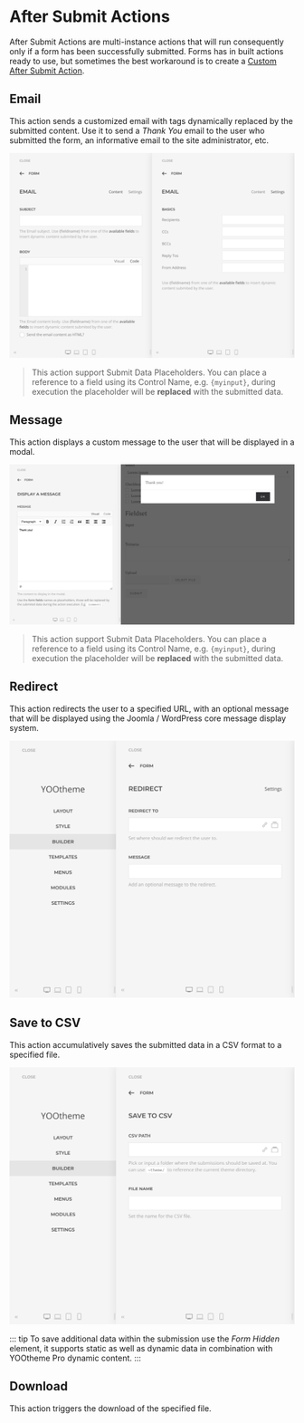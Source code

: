 # After Submit Actions

After Submit Actions are multi-instance actions that will run consequently only if a form has been successfully submitted. Forms has in built actions ready to use, but sometimes the best workaround is to create a [Custom After Submit Action](./advanced/custom-action).

## Email

This action sends a customized email with tags dynamically replaced by the submitted content. Use it to send a _Thank You_ email to the user who submitted the form, an informative email to the site administrator, etc.

![Email Form Action](./assets/actions/email.png)

> This action support Submit Data Placeholders. You can place a reference to a field using its Control Name, e.g. `{myinput}`, during execution the placeholder will be **replaced** with the submitted data.

## Message

This action displays a custom message to the user that will be displayed in a modal.

![Message Form Action](./assets/actions/message.png)

> This action support Submit Data Placeholders. You can place a reference to a field using its Control Name, e.g. `{myinput}`, during execution the placeholder will be **replaced** with the submitted data.

## Redirect

This action redirects the user to a specified URL, with an optional message that will be displayed using the Joomla / WordPress core message display system.

![Redirect Form Action](./assets/actions/redirect.png)

## Save to CSV

This action accumulatively saves the submitted data in a CSV format to a specified file.

![Save to CSV Form Action](./assets/actions/savetocsv.png)

::: tip
To save additional data within the submission use the _Form Hidden_ element, it supports static as well as dynamic data in combination with YOOtheme Pro dynamic content.
:::

## Download

This action triggers the download of the specified file.
